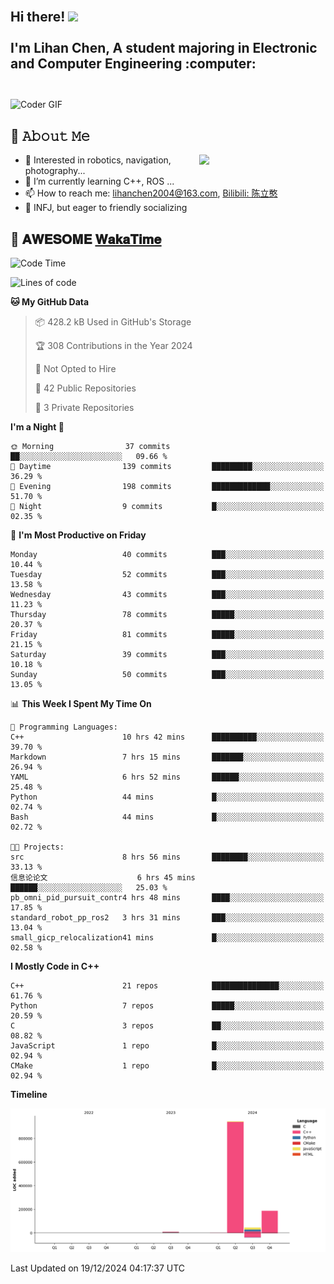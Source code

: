 <h2 align="left">
 <abc>
  <br>Hi there! <img src="https://user-images.githubusercontent.com/42378118/110234147-e3259600-7f4e-11eb-95be-0c4047144dea.gif" width="30"><br>
  <br> I'm Lihan Chen, A student majoring in Electronic and Computer Engineering :computer:<br>
  <br>
 </abc>
</h2>

<img align="center" src="https://media.giphy.com/media/SWoSkN6DxTszqIKEqv/giphy.gif" alt="Coder GIF" width="500">

## :book: 𝙰𝚋𝚘𝚞𝚝 𝙼𝚎

<img align="right" width="40%" src="https://github-readme-stats.vercel.app/api?username=LihanChen2004&show_icons=true&icon_color=CE1D2D&text_color=718096&bg_color=ffffff&hide_title=true" />

- 🌟 Interested in robotics, navigation, photography...
- 🌱 I’m currently learning C++, ROS ... 
- 📫 How to reach me: lihanchen2004@163.com, [Bilibili: 陈立憨](https://space.bilibili.com/170786212)
- 👯 INFJ, but eager to friendly socializing

## 📜 𝐀𝐖𝐄𝐒𝐎𝐌𝐄 [𝐖𝐚𝐤𝐚𝐓𝐢𝐦𝐞](https://github.com/anmol098/waka-readme-stats)

<!--START_SECTION:waka-->
![Code Time](http://img.shields.io/badge/Code%20Time-466%20hrs%2037%20mins-blue)

![Lines of code](https://img.shields.io/badge/From%20Hello%20World%20I%27ve%20Written-1.2%20million%20lines%20of%20code-blue)

**🐱 My GitHub Data** 

> 📦 428.2 kB Used in GitHub's Storage 
 > 
> 🏆 308 Contributions in the Year 2024
 > 
> 🚫 Not Opted to Hire
 > 
> 📜 42 Public Repositories 
 > 
> 🔑 3 Private Repositories 
 > 
**I'm a Night 🦉** 

```text
🌞 Morning                37 commits          ██░░░░░░░░░░░░░░░░░░░░░░░   09.66 % 
🌆 Daytime                139 commits         █████████░░░░░░░░░░░░░░░░   36.29 % 
🌃 Evening                198 commits         █████████████░░░░░░░░░░░░   51.70 % 
🌙 Night                  9 commits           █░░░░░░░░░░░░░░░░░░░░░░░░   02.35 % 
```
📅 **I'm Most Productive on Friday** 

```text
Monday                   40 commits          ███░░░░░░░░░░░░░░░░░░░░░░   10.44 % 
Tuesday                  52 commits          ███░░░░░░░░░░░░░░░░░░░░░░   13.58 % 
Wednesday                43 commits          ███░░░░░░░░░░░░░░░░░░░░░░   11.23 % 
Thursday                 78 commits          █████░░░░░░░░░░░░░░░░░░░░   20.37 % 
Friday                   81 commits          █████░░░░░░░░░░░░░░░░░░░░   21.15 % 
Saturday                 39 commits          ███░░░░░░░░░░░░░░░░░░░░░░   10.18 % 
Sunday                   50 commits          ███░░░░░░░░░░░░░░░░░░░░░░   13.05 % 
```


📊 **This Week I Spent My Time On** 

```text
💬 Programming Languages: 
C++                      10 hrs 42 mins      ██████████░░░░░░░░░░░░░░░   39.70 % 
Markdown                 7 hrs 15 mins       ███████░░░░░░░░░░░░░░░░░░   26.94 % 
YAML                     6 hrs 52 mins       ██████░░░░░░░░░░░░░░░░░░░   25.48 % 
Python                   44 mins             █░░░░░░░░░░░░░░░░░░░░░░░░   02.74 % 
Bash                     44 mins             █░░░░░░░░░░░░░░░░░░░░░░░░   02.72 % 

🐱‍💻 Projects: 
src                      8 hrs 56 mins       ████████░░░░░░░░░░░░░░░░░   33.13 % 
信息论论文                    6 hrs 45 mins       ██████░░░░░░░░░░░░░░░░░░░   25.03 % 
pb_omni_pid_pursuit_contr4 hrs 48 mins       ████░░░░░░░░░░░░░░░░░░░░░   17.85 % 
standard_robot_pp_ros2   3 hrs 31 mins       ███░░░░░░░░░░░░░░░░░░░░░░   13.04 % 
small_gicp_relocalization41 mins             █░░░░░░░░░░░░░░░░░░░░░░░░   02.58 % 
```

**I Mostly Code in C++** 

```text
C++                      21 repos            ███████████████░░░░░░░░░░   61.76 % 
Python                   7 repos             █████░░░░░░░░░░░░░░░░░░░░   20.59 % 
C                        3 repos             ██░░░░░░░░░░░░░░░░░░░░░░░   08.82 % 
JavaScript               1 repo              █░░░░░░░░░░░░░░░░░░░░░░░░   02.94 % 
CMake                    1 repo              █░░░░░░░░░░░░░░░░░░░░░░░░   02.94 % 
```



**Timeline**

![Lines of Code chart](https://raw.githubusercontent.com/LihanChen2004/LihanChen2004/main/assets/bar_graph.png)


 Last Updated on 19/12/2024 04:17:37 UTC
<!--END_SECTION:waka-->

<!--
**LihanChen2004/LihanChen2004** is a ✨ _special_ ✨ repository because its `README.md` (this file) appears on your GitHub profile.

Here are some ideas to get you started:

- 🔭 I’m currently working on ...
- 🌱 I’m currently learning ...
- 👯 I’m looking to collaborate on ...
- 🤔 I’m looking for help with ...
- 💬 Ask me about ...
- 📫 How to reach me: ...
- 😄 Pronouns: ...
- ⚡ Fun fact: ...
-->
